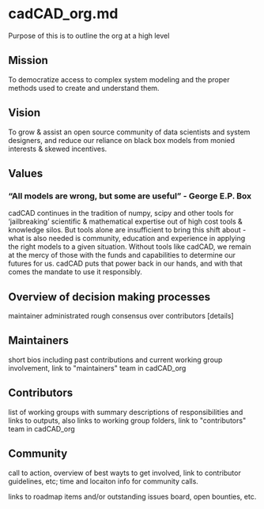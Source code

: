 # cadCAD_org.md

Purpose of this is to outline the org at a high level

## Mission

To democratize access to complex system modeling and the proper methods used to create and understand them. 

## Vision

To grow & assist an open source community of data scientists and system designers, and reduce our reliance on black box models from monied interests & skewed incentives.

## Values

### “All models are wrong, but some are useful” - George E.P. Box

cadCAD continues in the tradition of numpy, scipy and other tools for ‘jailbreaking’ scientific & mathematical expertise out of high cost tools & knowledge silos. But tools alone are insufficient to bring this shift about - what is also needed is community, education and experience in applying the right models to a given situation. Without tools like cadCAD, we remain at the mercy of those with the funds and capabilities to determine our futures for us. cadCAD puts that power back in our hands, and with that comes the mandate to use it responsibly.

## Overview of decision making processes

maintainer administrated rough consensus over contributors [details]

## Maintainers 

short bios including past contributions and current working group involvement, link to "maintainers" team in cadCAD_org

## Contributors

list of working groups with summary descriptions of responsibilities and links to outputs, also links to working group folders, link to "contributors" team in cadCAD_org

## Community

call to action, overview of best wayts to get involved, link to contributor guidelines, etc; time and locaiton info for community calls.

links to roadmap items and/or outstanding issues board, open bounties, etc.
